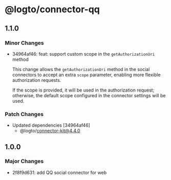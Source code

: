 # @logto/connector-qq

## 1.1.0

### Minor Changes

- 34964af46: feat: support custom scope in the `getAuthorizationUri` method

  This change allows the `getAuthorizationUri` method in the social connectors to accept an extra `scope` parameter, enabling more flexible authorization requests.

  If the scope is provided, it will be used in the authorization request; otherwise, the default scope configured in the connector settings will be used.

### Patch Changes

- Updated dependencies [34964af46]
  - @logto/connector-kit@4.4.0

## 1.0.0

### Major Changes

- 2f8f9d631: add QQ social connector for web
